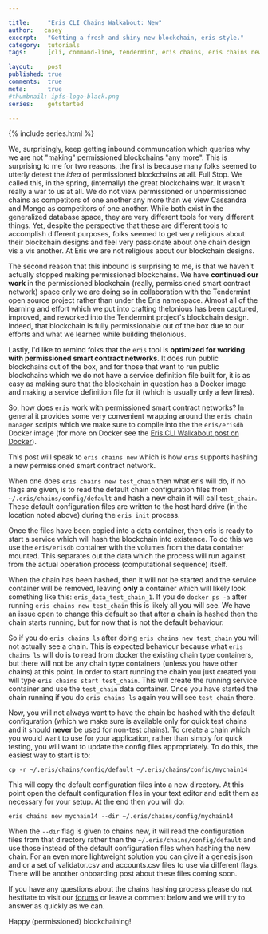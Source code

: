 ```yaml
---

title:     "Eris CLI Chains Walkabout: New"
author:	  casey
excerpt:   "Getting a fresh and shiny new blockchain, eris style."
category:  tutorials
tags:      [cli, command-line, tendermint, eris chains, eris chains new, blockchaini, eris, ]

layout:    post
published: true
comments:  true
meta:      true
#thumbnail: ipfs-logo-black.png
series:    getstarted

---
```


{% include series.html %}

We, surprisingly, keep getting inbound communcation which queries why we are not "making" permissioned blockchains "any more". This is surprising to me for two reasons, the first is because many folks seemed to utterly detest the *idea* of permissioned blockchains at all. Full Stop. We called this, in the spring, (internally) the great blockchains war. It wasn't really a war to us at all. We do not view permissioned or unpermissioned chains as competitors of one another any more than we view Cassandra and Mongo as competitors of one another. While both exist in the generalized database space, they are very different tools for very different things. Yet, despite the perspective that these are different tools to accomplish different purposes, folks seemed to get very religious about their blockchain designs and feel very passionate about one chain design vis a vis another. At Eris we are not religious about our blockchain designs.

The second reason that this inbound is surprising to me, is that we haven't actually stopped making permissioned blockchains. We have **continued our work** in the permissioned blockchain (really, permissioned smart contract network) space only we are doing so in collaboration with the Tendermint open source project rather than under the Eris namespace. Almost all of the learning and effort which we put into crafting thelonious has been captured, improved, and reworked into the Tendermint project's blockchain design. Indeed, that blockchain is fully permissionable out of the box due to our efforts and what we learned while building thelonious.

Lastly, I'd like to remind folks that the `eris` tool is **optimized for working with permissioned smart contract networks**. It does run public blockchains out of the box, and for those that want to run public blockchains which we do not have a service definition file built for, it is as easy as making sure that the blockchain in question has a Docker image and making a service definition file for it (which is usually only a few lines).

So, how does `eris` work with permissioned smart contract networks? In general it provides some very convenient wrapping around the `eris chain manager` scripts which we make sure to compile into the the `eris/erisdb` Docker image (for more on Docker see the [Eris CLI Walkabout post on Docker](https://eng.erisindustries.com/tutorials/2015/09/05/docker-and-eris/)).

This post will speak to `eris chains new` which is how `eris` supports hashing a new permissioned smart contract network.

When one does `eris chains new test_chain` then what eris will do, if no flags are given, is to read the default chain configuration files from `~/.eris/chains/config/default` and hash a new chain it will call `test_chain`. These default configuration files are written to the host hard drive (in the location noted above) during the `eris init` process.

Once the files have been copied into a data container, then eris is ready to start a service which will hash the blockchain into existence. To do this we use the `eris/erisdb` container with the volumes from the data container mounted. This separates out the data which the process will run against from the actual operation process (computational sequence) itself.

When the chain has been hashed, then it will not be started and the service container will be removed, leaving **only** a container which will likely look something like this: `eris_data_test_chain_1`. If you do `docker ps -a` after running `eris chains new test_chain` this is likely all you will see. We have an issue open to change this default so that after a chain is hashed then the chain starts running, but for now that is not the default behaviour.

So if you do `eris chains ls` after doing `eris chains new test_chain` you will not actually see a chain. This is expected behaviour because what `eris chains ls` will do is to read from docker the existing chain type containers, but there will not be any chain type containers (unless you have other chains) at this point. In order to start running the chain you just created you will type `eris chains start test_chain`. This will create the running service container and use the `test_chain` data container. Once you have started the chain running if you do `eris chains ls` again you will see `test_chain` there.

Now, you will not always want to have the chain be hashed with the default configuration (which we make sure is available only for quick test chains and it should **never** be used for non-test chains). To create a chain which you would want to use for your application, rather than simply for quick testing, you will want to update the config files appropriately. To do this, the easiest way to start is to:

```
cp -r ~/.eris/chains/config/default ~/.eris/chains/config/mychain14
```

This will copy the default configuration files into a new directory. At this point open the default configuration files in your text editor and edit them as necessary for your setup. At the end then you will do:

```
eris chains new mychain14 --dir ~/.eris/chains/config/mychain14
```

When the `--dir` flag is given to chains new, it will read the configuration files from that directory rather than the `~/.eris/chains/config/default` and use those instead of the default configuration files when hashing the new chain. For an even more lightweight solution you can give it a genesis.json and or a set of validator.csv and accounts.csv files to use via different flags. There will be another onboarding post about these files coming soon.

If you have any questions about the chains hashing process please do not hestitate to visit our [forums](https://support.erisindustries.com) or leave a comment below and we will try to answer as quickly as we can.

Happy (permissioned) blockchaining!